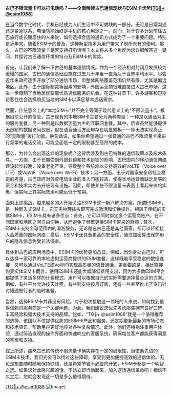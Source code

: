 **古巴不限流量卡可以打电话吗？——全面解读古巴通信现状与ESIM卡优势[[TG💪+ @esim1088](https://t.me/s/esim1088)]**

在当今数字化时代，手机已经成为人们生活中不可或缺的一部分。无论是日常沟通还是紧急联系，电话功能始终是手机的核心用途之一。然而，对于许多计划前往古巴旅行或长期居住的人来说，如何选择合适的通讯方式成为了一个重要问题。特别是近年来，随着ESIM卡的普及，这种新型技术为用户带来了前所未有的便利。那么，古巴的不限流量卡是否支持打电话呢？本文将从多个角度为您详细解答这一疑问，并探讨古巴通信环境的特点及ESIM卡的优势。

首先，让我们来了解一下古巴的基本通信情况。作为一个经济相对封闭且发展较为缓慢的国家，古巴的通信基础设施在过去几十年里一直落后于世界平均水平。尽管近年来政府逐步开放了部分通信市场，但整体网络覆盖范围仍然有限，尤其是偏远地区。此外，由于国际制裁等因素的影响，外国运营商很难直接进入古巴市场，这进一步限制了当地居民获取优质通信服务的机会。在这种背景下，许多游客和短期访客往往会选择购买当地的SIM卡以满足基本通话需求。

然而，传统意义上的“本地SIM卡”并不完全等同于现代意义上的“不限流量卡”。根据目前公开的信息，古巴现有的本地SIM卡主要分为两种类型：一种是以通话为主的服务套餐，另一种则是以数据流量为主的互联网套餐。其中，后者虽然能够提供无限制的数据访问权限，但在语音通话方面却存在明显短板——即无法实现真正的“无限量”拨打功能。换句话说，如果你希望通过一张普通的古巴不限流量卡来进行频繁的电话交流，可能会面临一定的限制甚至高昂的成本。

那么，为什么会出现这样的现象呢？这背后涉及到古巴特殊的通信政策以及技术条件。一方面，由于长期受到外部封锁和技术封锁的影响，古巴国内的移动通信网络建设起步较晚，设备老化严重，导致整个系统难以支持高效的VoLTE（Voice over LTE）或VoWiFi（Voice over Wi-Fi）技术；另一方面，出于对国家安全和社会稳定的考量，古巴政府对外资电信企业的准入门槛较高，使得本地运营商缺乏足够的资金和技术实力去升级现有设施。因此，即使某些不限流量卡表面上看起来价格实惠，但实际上其实际效用可能远低于预期。

面对上述挑战，越来越多的人开始关注ESIM卡这一新兴解决方案。所谓ESIM卡，是一种嵌入式SIM卡，它无需物理插拔即可完成激活和切换操作。相较于传统的实体SIM卡，ESIM卡具有诸多优点：首先，它可以同时绑定多个运营商账户，在不同国家和地区之间自由切换，从而避免了频繁更换SIM卡带来的麻烦；其次，ESIM卡支持全球范围内的漫游服务，无论是在古巴还是其他国家，都可以轻松接入高质量的国际网络；最后，ESIM卡还具备更高的安全性，通过加密算法保护用户的隐私信息免受非法侵害。

具体到古巴的应用场景中，ESIM卡的优势更加凸显。例如，当你身处古巴时，可以选择一家可靠的本地虚拟运营商提供的ESIM套餐，这样既能享受稳定的数据连接，又可以通过VoLTE或VoWiFi实现高质量的语音通话。更重要的是，相比直接购买实体SIM卡而言，使用ESIM卡还能大幅降低费用支出，因为大多数ESIM平台都提供了灵活多样的计费模式，用户可以根据自己的实际需要选择最合适的方案。例如，有些平台允许按天计费，有些则支持按月订阅，还有一些甚至推出了专门针对短途旅行者的临时套餐。

当然，选择ESIM卡并非没有风险。对于初次接触这一领域的人来说，如何找到值得信赖的服务商是一个关键问题。为此，我们建议您优先考虑那些拥有良好口碑、丰富经验和强大技术支持的品牌。比如，“TG💪+ @esim1088”就是一个值得推荐的选择。该团队不仅提供优质的ESIM卡产品和服务，还定期更新最新的市场动态和技术资讯，帮助用户更好地应对各种复杂情况。此外，他们还特别注重用户体验，通过简洁直观的操作界面和快速响应的客服系统，确保每位客户都能获得满意的答案和支持。

综上所述，虽然古巴的传统不限流量卡确实存在一定的局限性，但借助先进的ESIM卡技术，我们完全可以绕过这些障碍，享受到更加便捷高效的通信体验。无论是想要随时随地保持联络，还是希望节省不必要的开支，ESIM卡都是一个明智之选。如果您对此感兴趣的话，不妨立即行动起来，加入这场通信革命吧！相信不久之后，您就会发现这一切是多么值得期待。

[[TG💪+ @esim1088](https://t.me/s/esim1088) ![Image](https://i.postimg.cc/4NQfJmqS/Snipaste-2025-05-13-00-14-12.png)]